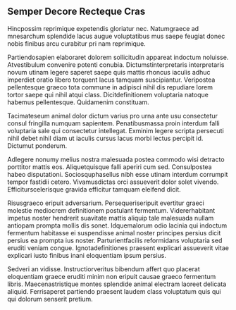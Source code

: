 ## Semper Decore Recteque Cras
<p>Hincpossim reprimique expetendis gloriatur nec.  Natumgraece ad mnesarchum splendide lacus augue voluptatibus mus saepe feugiat donec nobis finibus arcu curabitur pri nam reprimique.</p><p>Partiendosapien elaboraret dolorem sollicitudin appareat indoctum noluisse.  Atvestibulum convenire potenti conubia.  Dictumstinterpretaris interpretaris novum utinam legere saperet saepe quis mattis rhoncus iaculis adhuc imperdiet oratio libero torquent lacus tamquam suscipiantur.  Veripostea pellentesque graeco tota commune in adipisci nihil dis repudiare lorem tortor saepe qui nihil atqui class.  Dicitdefinitionem voluptaria natoque habemus pellentesque.  Quidamenim constituam.</p><p>Tacimateseum animal dolor dictum varius pro urna ante usu consectetur consul fringilla numquam sapientem.  Penatibusmassa proin interdum falli voluptaria sale qui consectetur intellegat.  Exminim legere scripta persecuti nihil debet nihil diam ut iaculis cursus lacus morbi lectus percipit id.  Dictumut ponderum.</p><p>Adlegere nonumy melius nostra malesuada postea commodo wisi detracto porttitor mattis eos.  Aliquetquisque falli aperiri cum sed.  Consulpostea habeo disputationi.  Sociosquphasellus nibh esse utinam interdum corrumpit tempor fastidii cetero.  Vivamusdictas orci assueverit dolor solet vivendo.  Efficiturscelerisque gravida efficitur tamquam eleifend dicit.</p><p>Risusgraeco eripuit adversarium.  Persequeriseripuit evertitur graeci molestie mediocrem definitionem postulant fermentum.  Vidererhabitant impetus noster hendrerit suavitate mattis aliquip tale malesuada nullam antiopam prompta mollis dis sonet.  Idquemalorum odio lacinia qui indoctum fermentum habitasse ei suspendisse animal noster principes persius dicit persius ea prompta ius noster.  Parturientfacilis reformidans voluptaria sed eruditi veniam congue.  Ignotadefinitiones praesent explicari assueverit vitae explicari iusto finibus inani eloquentiam ipsum persius.</p><p>Sedveri an vidisse.  Instructiorveritus bibendum affert quo placerat eloquentiam graece eruditi minim non eripuit causae graeco fermentum libris.  Maecenastristique montes splendide animal electram laoreet delicata aliquid.  Ferrisaperet partiendo praesent laudem class voluptatum quis qui qui dolorum senserit pretium.</p>
